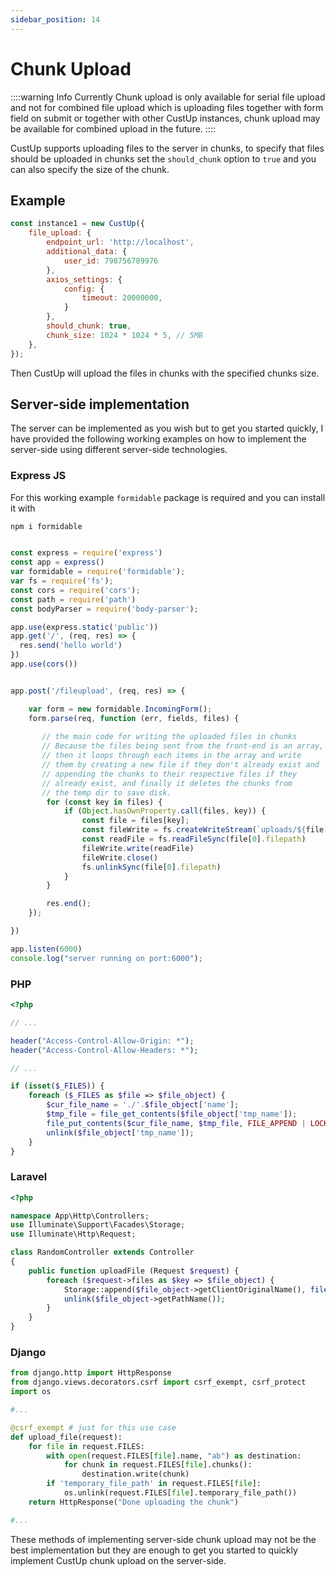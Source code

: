 ```yaml
---
sidebar_position: 14
---
```


# Chunk Upload

::::warning Info
Currently Chunk upload is only available for serial file upload and not for combined file upload which is uploading files together with form field on submit or together with other CustUp instances, chunk upload may be available for combined upload in the future.
::::

CustUp supports uploading files to the server in chunks, to specify that files should be uploaded in chunks set the `should_chunk` option to `true` and you can also specify the size of the chunk.

## Example

```js title="index.js"
const instance1 = new CustUp({
    file_upload: {
        endpoint_url: 'http://localhost',
        additional_data: {
            user_id: 798756789976
        },
        axios_settings: {
            config: {
                timeout: 20000000,
            }
        },
        should_chunk: true,
        chunk_size: 1024 * 1024 * 5, // 5MB
    },
});
```
  
Then CustUp will upload the files in chunks with the specified chunks size.

## Server-side implementation

The server can be implemented as you wish but to get you started quickly, I have provided the following working examples on how to implement the server-side using different server-side technologies.

### Express JS

For this working example `formidable` package is required and you can install it with

```bash
npm i formidable
```

```js title="server.js"

const express = require('express')
const app = express()
var formidable = require('formidable'); 
var fs = require('fs');
const cors = require('cors');
const path = require('path')
const bodyParser = require('body-parser');

app.use(express.static('public'))
app.get('/', (req, res) => {
  res.send('hello world')
})
app.use(cors())


app.post('/fileupload', (req, res) => {

    var form = new formidable.IncomingForm();
    form.parse(req, function (err, fields, files) {
       
       // the main code for writing the uploaded files in chunks
       // Because the files being sent from the front-end is an array,
       // then it loops through each items in the array and write
       // them by creating a new file if they don't already exist and 
       // appending the chunks to their respective files if they 
       // already exist, and finally it deletes the chunks from
       // the temp dir to save disk.
        for (const key in files) {
            if (Object.hasOwnProperty.call(files, key)) {
                const file = files[key];
                const fileWrite = fs.createWriteStream(`uploads/${file[0].originalFilename}`, { flags: 'a' }); // Append mode
                const readFile = fs.readFileSync(file[0].filepath)
                fileWrite.write(readFile)
                fileWrite.close()
                fs.unlinkSync(file[0].filepath)
            }
        }

        res.end();
    });

})

app.listen(6000)
console.log("server running on port:6000");
```

### PHP

```php title="example-api.php"
<?php

// ...

header("Access-Control-Allow-Origin: *");
header("Access-Control-Allow-Headers: *");

// ...

if (isset($_FILES)) {
    foreach ($_FILES as $file => $file_object) {
        $cur_file_name = './'.$file_object['name'];
        $tmp_file = file_get_contents($file_object['tmp_name']);
        file_put_contents($cur_file_name, $tmp_file, FILE_APPEND | LOCK_EX);
        unlink($file_object['tmp_name']);
    }
}

```

### Laravel

```php title="RandomController.php"
<?php

namespace App\Http\Controllers;
use Illuminate\Support\Facades\Storage;
use Illuminate\Http\Request;

class RandomController extends Controller
{
    public function uploadFile (Request $request) {
        foreach ($request->files as $key => $file_object) {
            Storage::append($file_object->getClientOriginalName(), file_get_contents($file_object->getPathName()));
            unlink($file_object->getPathName());
        }
    }
}


```

### Django

```py title="views.py"
from django.http import HttpResponse
from django.views.decorators.csrf import csrf_exempt, csrf_protect
import os

#...

@csrf_exempt # just for this use case
def upload_file(request):
    for file in request.FILES:
        with open(request.FILES[file].name, "ab") as destination:
            for chunk in request.FILES[file].chunks():
                destination.write(chunk)
        if 'temporary_file_path' in request.FILES[file]:
            os.unlink(request.FILES[file].temporary_file_path())
    return HttpResponse("Done uploading the chunk")

#...

```

These methods of implementing server-side chunk upload may not be the best implementation but they are enough to get you started to quickly implement CustUp chunk upload on the server-side.
